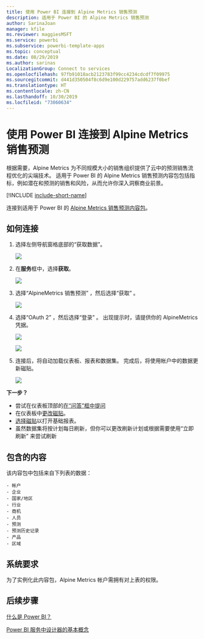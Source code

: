 ```yaml
---
title: 使用 Power BI 连接到 Alpine Metrics 销售预测
description: 适用于 Power BI 的 Alpine Metrics 销售预测
author: SarinaJoan
manager: kfile
ms.reviewer: maggiesMSFT
ms.service: powerbi
ms.subservice: powerbi-template-apps
ms.topic: conceptual
ms.date: 08/29/2019
ms.author: sarinas
LocalizationGroup: Connect to services
ms.openlocfilehash: 97fb91018acb2123783f99cc4234cdcdf7f09975
ms.sourcegitcommit: d441d350504f8c6d9e100d229757add6237f0bef
ms.translationtype: HT
ms.contentlocale: zh-CN
ms.lasthandoff: 10/30/2019
ms.locfileid: "73060634"
---
```

# <a name="connect-to-alpine-metrics-sales-predictions-with-power-bi"></a>使用 Power BI 连接到 Alpine Metrics 销售预测
根据需要，Alpine Metrics 为不同规模大小的销售组织提供了云中的预测销售流程优化的尖端技术。 适用于 Power BI 的 Alpine Metrics 销售预测内容包包括指标，例如潜在和预测的销售和风险，从而允许你深入洞察商业前景。 

[!INCLUDE [include-short-name](./includes/service-deprecate-content-packs.md)]

连接到适用于 Power BI 的 [Alpine Metrics 销售预测内容包](https://app.powerbi.com/getdata/services/alpine-metrics)。

## <a name="how-to-connect"></a>如何连接
1. 选择左侧导航窗格底部的“获取数据”。  
   
    ![](media/service-connect-to-alpine-metrics/getdata.png)
2. 在**服务**框中，选择**获取**。  
   
    ![](media/service-connect-to-alpine-metrics/services.png)
3. 选择“AlpineMetrics 销售预测”  ，然后选择“获取”  。  
   
    ![](media/service-connect-to-alpine-metrics/alpine.png)
4. 选择“OAuth 2”  ，然后选择“登录”  。 出现提示时，请提供你的 AlpineMetrics 凭据。
   
    ![](media/service-connect-to-alpine-metrics/creds.png)
   
    ![](media/service-connect-to-alpine-metrics/creds2.png)
5. 连接后，将自动加载仪表板、报表和数据集。 完成后，将使用帐户中的数据更新磁贴。
   
    ![](media/service-connect-to-alpine-metrics/dashboard.png)

**下一步？**

* 尝试在仪表板顶部的[在“问答”框中提问](consumer/end-user-q-and-a.md)
* 在仪表板中[更改磁贴](service-dashboard-edit-tile.md)。
* [选择磁贴](consumer/end-user-tiles.md)以打开基础报表。
* 虽然数据集将按计划每日刷新，但你可以更改刷新计划或根据需要使用“立即刷新”  来尝试刷新

## <a name="whats-included"></a>包含的内容
该内容包中包括来自下列表的数据：  

    - 帐户    
    - 企业    
    - 国家/地区    
    - 行业    
    - 商机  
    - 人员  
    - 预测    
    - 预测历史记录    
    - 产品  
    - 区域    

## <a name="system-requirements"></a>系统要求
为了实例化此内容包，Alpine Metrics 帐户需拥有对上表的权限。

## <a name="next-steps"></a>后续步骤
[什么是 Power BI？](fundamentals/power-bi-overview.md)

[Power BI 服务中设计器的基本概念](service-basic-concepts.md)


